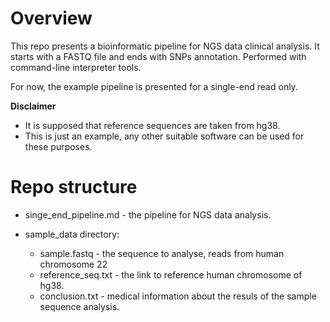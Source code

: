 # Overview

This repo presents a bioinformatic pipeline for NGS data clinical analysis. It starts with a FASTQ file and ends with SNPs annotation. Performed with command-line interpreter tools.

For now, the example pipeline is presented for a single-end read only.

**Disclaimer**

* It is supposed that reference sequences are taken from hg38.
* This is just an example, any other suitable software can be used for these purposes.

# Repo structure

* singe_end_pipeline.md - the pipeline for NGS data analysis.
* sample_data directory:

  * sample.fastq - the sequence to analyse, reads from human chromosome 22
  * reference_seq.txt - the link to reference human chromosome of hg38.
  * conclusion.txt - medical information about the resuls of the sample sequence analysis.

